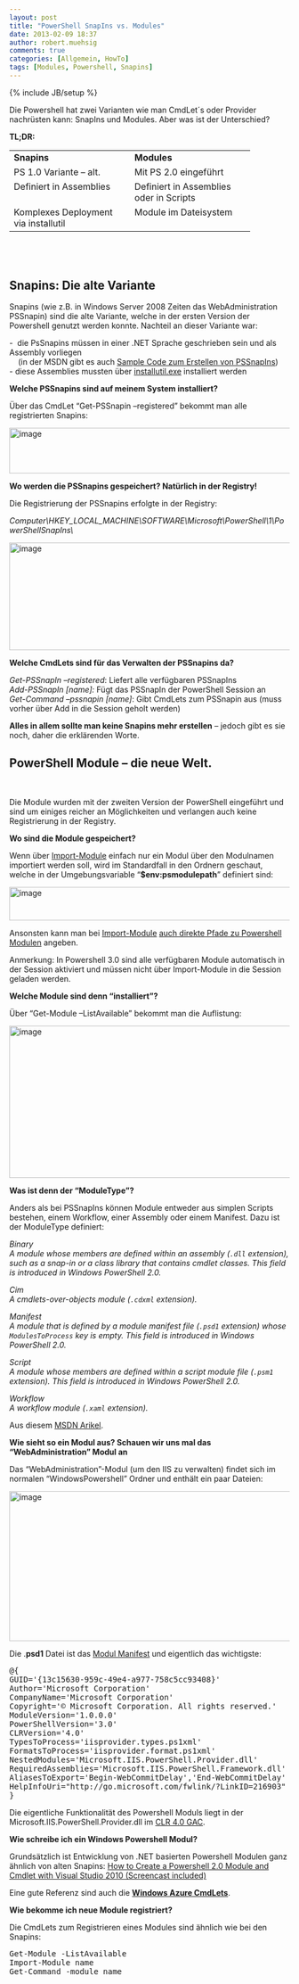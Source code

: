 ```yaml
---
layout: post
title: "PowerShell SnapIns vs. Modules"
date: 2013-02-09 18:37
author: robert.muehsig
comments: true
categories: [Allgemein, HowTo]
tags: [Modules, Powershell, Snapins]
---
```

{% include JB/setup %}
<p>Die Powershell hat zwei Varianten wie man CmdLet´s oder Provider nachrüsten kann: SnapIns und Modules. Aber was ist der Unterschied?</p> <p><strong>TL;DR:</strong></p> <table cellspacing="0" cellpadding="2" width="403" border="0"> <tbody> <tr> <td valign="top" width="201"><strong>Snapins</strong></td> <td valign="top" width="200"><strong>Modules</strong></td></tr> <tr> <td valign="top" width="201">PS 1.0 Variante – alt.</td> <td valign="top" width="200">Mit PS 2.0 eingeführt</td></tr> <tr> <td valign="top" width="201">Definiert in Assemblies</td> <td valign="top" width="200">Definiert in Assemblies oder in Scripts</td></tr> <tr> <td valign="top" width="201">Komplexes Deployment via installutil</td> <td valign="top" width="200">Module im Dateisystem</td></tr></tbody></table> <h2>&nbsp;</h2> <h2>Snapins: Die alte Variante</h2> <p>Snapins (wie z.B. in Windows Server 2008 Zeiten das WebAdministration PSSnapin) sind die alte Variante, welche in der ersten Version der Powershell genutzt werden konnte. Nachteil an dieser Variante war:</p> <p>-&nbsp; die PsSnapins müssen in einer .NET Sprache geschrieben sein und als Assembly vorliegen<br>&nbsp;&nbsp;&nbsp; (in der MSDN gibt es auch <a href="http://msdn.microsoft.com/en-us/library/windows/desktop/ms714437(v=vs.85).aspx">Sample Code zum Erstellen von PSSnapIns</a>)<br>- diese Assemblies mussten über <a href="http://msdn.microsoft.com/en-us/library/50614e95(v=vs.110).aspx">installutil.exe</a> installiert werden</p> <p><strong>Welche PSSnapins sind auf meinem System installiert?</strong></p> <p>Über das CmdLet “Get-PSSnapin –registered” bekommt man alle registrierten Snapins:</p> <p><a href="{{BASE_PATH}}/assets/wp-images/image1766.png"><img title="image" style="border-left-width: 0px; border-right-width: 0px; border-bottom-width: 0px; display: inline; border-top-width: 0px" border="0" alt="image" src="{{BASE_PATH}}/assets/wp-images/image_thumb920.png" width="538" height="82"></a></p> <p><strong>Wo werden die PSSnapins gespeichert? Natürlich in der Registry!</strong></p> <p>Die Registrierung der PSSnapins erfolgte in der Registry:</p> <p><em>Computer\HKEY_LOCAL_MACHINE\SOFTWARE\Microsoft\PowerShell\1\PowerShellSnapIns\</em></p> <p><a href="{{BASE_PATH}}/assets/wp-images/image1767.png"><img title="image" style="border-left-width: 0px; border-right-width: 0px; border-bottom-width: 0px; display: inline; border-top-width: 0px" border="0" alt="image" src="{{BASE_PATH}}/assets/wp-images/image_thumb921.png" width="530" height="193"></a></p> <p><strong>Welche CmdLets sind für das Verwalten der PSSnapins da?</strong></p> <p><em>Get-PSSnapIn –registered</em>: Liefert alle verfügbaren PSSnapIns <br><em>Add-PSSnapIn [name]: </em>Fügt das PSSnapIn der PowerShell Session an <br><em>Get-Command –pssnapin [name]</em>: Gibt CmdLets zum PSSnapin aus (muss vorher über Add in die Session geholt werden)</p> <p><strong>Alles in allem sollte man keine Snapins mehr erstellen</strong> – jedoch gibt es sie noch, daher die erklärenden Worte.</p> <h2>PowerShell Module – die neue Welt.</h2> <p>&nbsp;</p> <p>Die Module wurden mit der zweiten Version der PowerShell eingeführt und sind um einiges reicher an Möglichkeiten und verlangen auch keine Registrierung in der Registry.</p> <p><strong>Wo sind die Module gespeichert?</strong></p> <p>Wenn über <a href="http://technet.microsoft.com/en-us/library/hh849725.aspx">Import-Module</a> einfach nur ein Modul über den Modulnamen importiert werden soll, wird im Standardfall in den Ordnern geschaut, welche in der Umgebungsvariable “<strong>$env:psmodulepath</strong>” definiert sind:</p> <p><a href="{{BASE_PATH}}/assets/wp-images/image1768.png"><img title="image" style="border-left-width: 0px; border-right-width: 0px; border-bottom-width: 0px; display: inline; border-top-width: 0px" border="0" alt="image" src="{{BASE_PATH}}/assets/wp-images/image_thumb922.png" width="600" height="60"></a></p> <p>Ansonsten kann man bei <a href="http://technet.microsoft.com/en-us/library/hh849725.aspx">Import-Module</a> <a href="http://blogs.technet.com/b/heyscriptingguy/archive/2012/11/08/powertip-import-a-powershell-module-from-a-shared-location.aspx">auch direkte Pfade zu Powershell Modulen</a> angeben.</p> <p>Anmerkung: In Powershell 3.0 sind alle verfügbaren Module automatisch in der Session aktiviert und müssen nicht über Import-Module in die Session geladen werden.</p> <p><strong>Welche Module sind denn “installiert”?</strong></p> <p>Über “Get-Module –ListAvailable” bekommt man die Auflistung:</p> <p><a href="{{BASE_PATH}}/assets/wp-images/image1769.png"><img title="image" style="border-left-width: 0px; border-right-width: 0px; border-bottom-width: 0px; display: inline; border-top-width: 0px" border="0" alt="image" src="{{BASE_PATH}}/assets/wp-images/image_thumb923.png" width="583" height="273"></a></p> <p><strong>Was ist denn der “ModuleType”?</strong></p> <p>Anders als bei PSSnapIns können Module entweder aus simplen Scripts bestehen, einem Workflow, einer Assembly oder einem Manifest. Dazu ist der ModuleType definiert:</p> <p><em>Binary<br>A module whose members are defined within an assembly (<code>.dll</code> extension), such as a snap-in or a class library that contains cmdlet classes. This field is introduced in Windows PowerShell 2.0.</em></p> <p><em>Cim<br>A cmdlets-over-objects module (<code>.cdxml</code> extension).</em></p> <p><em>Manifest<br>A module that is defined by a module manifest file (<code>.psd1</code> extension) whose <code>ModulesToProcess</code> key is empty. This field is introduced in Windows PowerShell 2.0.</em></p> <p><em>Script<br>A module whose members are defined within a script module file (<code>.psm1</code> extension). This field is introduced in Windows PowerShell 2.0.</em></p> <p><em>Workflow<br>A workflow module (<code>.xaml</code> extension).</em></p> <p>Aus diesem <a href="http://msdn.microsoft.com/en-us/library/system.management.automation.moduletype(v=vs.85).aspx">MSDN Arikel</a>.</p> <p><strong>Wie sieht so ein Modul aus? Schauen wir uns mal das “WebAdministration” Modul an</strong></p> <p>Das “WebAdministration”-Modul (um den IIS zu verwalten) findet sich im normalen “WindowsPowershell” Ordner und enthält ein paar Dateien:</p> <p><a href="{{BASE_PATH}}/assets/wp-images/image1770.png"><img title="image" style="border-left-width: 0px; border-right-width: 0px; border-bottom-width: 0px; display: inline; border-top-width: 0px" border="0" alt="image" src="{{BASE_PATH}}/assets/wp-images/image_thumb924.png" width="546" height="269"></a></p> <p>Die .<strong>psd1</strong> Datei ist das <a href="http://msdn.microsoft.com/en-us/library/windows/desktop/dd878324(v=vs.85).aspx">Modul Manifest</a> und eigentlich das wichtigste:</p><pre class="brush: csharp; auto-links: true; collapse: false; first-line: 1; gutter: true; html-script: false; light: false; ruler: false; smart-tabs: true; tab-size: 4; toolbar: true;">@{
GUID='{13c15630-959c-49e4-a977-758c5cc93408}'
Author='Microsoft Corporation'
CompanyName='Microsoft Corporation'
Copyright='© Microsoft Corporation. All rights reserved.'
ModuleVersion='1.0.0.0'
PowerShellVersion='3.0'
CLRVersion='4.0'
TypesToProcess='iisprovider.types.ps1xml'
FormatsToProcess='iisprovider.format.ps1xml'
NestedModules='Microsoft.IIS.PowerShell.Provider.dll'
RequiredAssemblies='Microsoft.IIS.PowerShell.Framework.dll'
AliasesToExport='Begin-WebCommitDelay','End-WebCommitDelay'
HelpInfoUri="http://go.microsoft.com/fwlink/?LinkID=216903"
}</pre>
<p>Die eigentliche Funktionalität des Powershell Moduls liegt in der Microsoft.IIS.PowerShell.Provider.dll im <a href="{{BASE_PATH}}/2013/02/07/mit-net-4-0-gibt-es-einen-neuen-gac/">CLR 4.0 GAC</a>.</p>
<p><strong>Wie schreibe ich ein Windows Powershell Modul?</strong></p>
<p>Grundsätzlich ist Entwicklung von .NET basierten Powershell Modulen ganz ähnlich von alten Snapins: <a href="http://blogs.msdn.com/b/saveenr/archive/2010/03/08/how-to-create-a-powershell-2-0-module-and-cmdlet-with-visual-studio-2010-screencast-included.aspx">How to Create a Powershell 2.0 Module and Cmdlet with Visual Studio 2010 (Screencast included)</a></p>
<p>Eine gute Referenz sind auch die <a href="https://github.com/WindowsAzure/azure-sdk-tools/tree/master/WindowsAzurePowershell"><strong>Windows Azure CmdLets</strong></a>.</p>
<p><strong>Wie bekomme ich neue Module registriert?</strong></p>
<p>Die CmdLets zum Registrieren eines Modules sind ähnlich wie bei den Snapins:</p><pre class="brush: csharp; auto-links: true; collapse: false; first-line: 1; gutter: true; html-script: false; light: false; ruler: false; smart-tabs: true; tab-size: 4; toolbar: true;">Get-Module -ListAvailable
Import-Module name
Get-Command -module name</pre>
